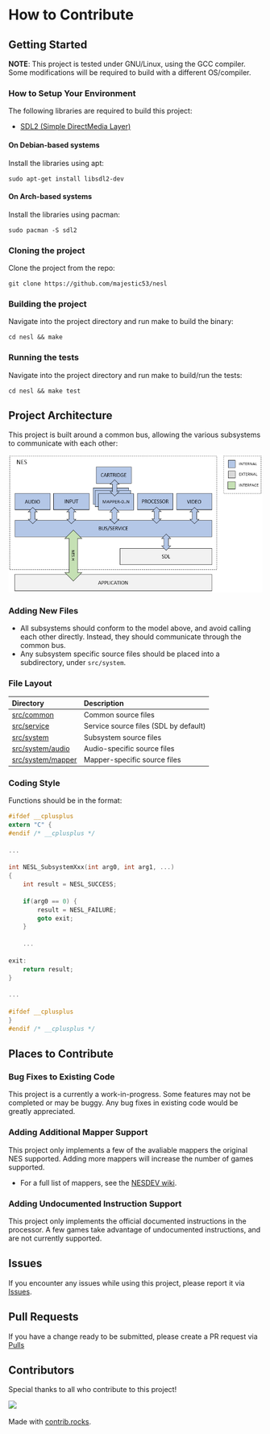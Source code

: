 # How to Contribute

## Getting Started

__NOTE__: This project is tested under GNU/Linux, using the GCC compiler. Some modifications will be required to build with a different OS/compiler.

### How to Setup Your Environment

The following libraries are required to build this project:
* [SDL2 (Simple DirectMedia Layer)](https://github.com/libsdl-org/SDL)

#### On Debian-based systems

Install the libraries using apt:

```
sudo apt-get install libsdl2-dev
```

#### On Arch-based systems

Install the libraries using pacman:

```
sudo pacman -S sdl2
```

### Cloning the project

Clone the project from the repo:

```
git clone https://github.com/majestic53/nesl
```

### Building the project

Navigate into the project directory and run make to build the binary:

```
cd nesl && make
```

### Running the tests

Navigate into the project directory and run make to build/run the tests:

```
cd nesl && make test
```

## Project Architecture

This project is built around a common bus, allowing the various subsystems to communicate with each other:

![Architecture](https://github.com/majestic53/nesl/blob/master/docs/arch.png "Architecture")

### Adding New Files

* All subsystems should conform to the model above, and avoid calling each other directly. Instead, they should communicate through the common bus.
* Any subsystem specific source files should be placed into a subdirectory, under `src/system`.

### File Layout

|Directory                                                                            |Description                          |
|:------------------------------------------------------------------------------------|:------------------------------------|
|[src/common](https://github.com/majestic53/nesl/tree/master/src/common)              |Common source files                  |
|[src/service](https://github.com/majestic53/nesl/tree/master/src/service)            |Service source files (SDL by default)|
|[src/system](https://github.com/majestic53/nesl/tree/master/src/system)              |Subsystem source files               |
|[src/system/audio](https://github.com/majestic53/nesl/tree/master/src/system/audio)  |Audio-specific source files          |
|[src/system/mapper](https://github.com/majestic53/nesl/tree/master/src/system/mapper)|Mapper-specific source files         |

### Coding Style

Functions should be in the format:

```c
#ifdef __cplusplus
extern "C" {
#endif /* __cplusplus */

...

int NESL_SubsystemXxx(int arg0, int arg1, ...)
{
    int result = NESL_SUCCESS;

    if(arg0 == 0) {
        result = NESL_FAILURE;
        goto exit;
    }

    ...

exit:
    return result;
}

...

#ifdef __cplusplus
}
#endif /* __cplusplus */
```

## Places to Contribute

### Bug Fixes to Existing Code

This project is a currently a work-in-progress. Some features may not be completed or may be buggy. Any bug fixes in existing code would be greatly appreciated.

### Adding Additional Mapper Support

This project only implements a few of the avaliable mappers the original NES supported. Adding more mappers will increase the number of games supported.
* For a full list of mappers, see the [NESDEV wiki](https://wiki.nesdev.org/w/index.php?title=Mapper).

### Adding Undocumented Instruction Support

This project only implements the official documented instructions in the processor. A few games take advantage of undocumented instructions, and are not currently supported.

## Issues

If you encounter any issues while using this project, please report it via [Issues](https://github.com/majestic53/nesl/issues).

## Pull Requests

If you have a change ready to be submitted, please create a PR request via [Pulls](https://github.com/majestic53/nesl/pulls)

## Contributors

Special thanks to all who contribute to this project!

<a href="https://github.com/majestic53/nesl/graphs/contributors">
  <img src="https://contrib.rocks/image?repo=majestic53/nesl" />
</a>

Made with [contrib.rocks](https://contrib.rocks).
